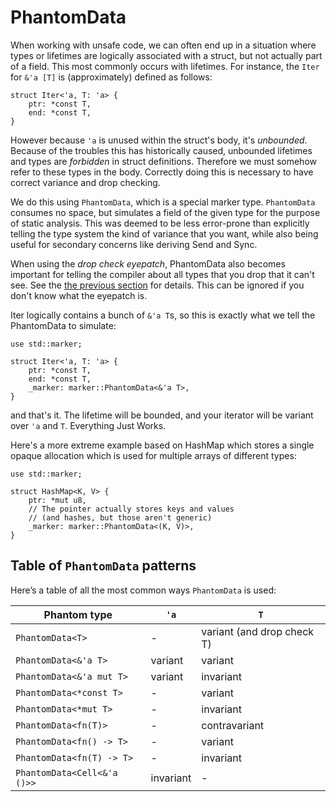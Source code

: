 # PhantomData

When working with unsafe code, we can often end up in a situation where
types or lifetimes are logically associated with a struct, but not actually
part of a field. This most commonly occurs with lifetimes. For instance, the
`Iter` for `&'a [T]` is (approximately) defined as follows:

```rust,ignore
struct Iter<'a, T: 'a> {
    ptr: *const T,
    end: *const T,
}
```

However because `'a` is unused within the struct's body, it's *unbounded*.
Because of the troubles this has historically caused, unbounded lifetimes and
types are *forbidden* in struct definitions. Therefore we must somehow refer
to these types in the body. Correctly doing this is necessary to have
correct variance and drop checking.

We do this using `PhantomData`, which is a special marker type. `PhantomData`
consumes no space, but simulates a field of the given type for the purpose of
static analysis. This was deemed to be less error-prone than explicitly telling
the type system the kind of variance that you want, while also being useful
for secondary concerns like deriving Send and Sync.

When using the *drop check eyepatch*, PhantomData also becomes important for
telling the compiler about all types that you drop that it can't see. See the
[the previous section][dropck-eyepatch] for details. This can be ignored if you
don't know what the eyepatch is.

Iter logically contains a bunch of `&'a T`s, so this is exactly what we tell
the PhantomData to simulate:

```
use std::marker;

struct Iter<'a, T: 'a> {
    ptr: *const T,
    end: *const T,
    _marker: marker::PhantomData<&'a T>,
}
```

and that's it. The lifetime will be bounded, and your iterator will be variant
over `'a` and `T`. Everything Just Works.

Here's a more extreme example based on HashMap which stores a single opaque
allocation which is used for multiple arrays of different types:

```
use std::marker;

struct HashMap<K, V> {
    ptr: *mut u8,
    // The pointer actually stores keys and values
    // (and hashes, but those aren't generic)
    _marker: marker::PhantomData<(K, V)>,
}
```


## Table of `PhantomData` patterns

Here’s a table of all the most common ways `PhantomData` is used:

| Phantom type                | `'a`      | `T`                       |
|-----------------------------|-----------|---------------------------|
| `PhantomData<T>`            | -         | variant (and drop check T)|
| `PhantomData<&'a T>`        | variant   | variant                   |
| `PhantomData<&'a mut T>`    | variant   | invariant                 |
| `PhantomData<*const T>`     | -         | variant                   |
| `PhantomData<*mut T>`       | -         | invariant                 |
| `PhantomData<fn(T)>`        | -         | contravariant             |
| `PhantomData<fn() -> T>`    | -         | variant                   |
| `PhantomData<fn(T) -> T>`   | -         | invariant                 |
| `PhantomData<Cell<&'a ()>>` | invariant | -                         |





[dropck-eyepatch]: dropck-eyepatch.html
